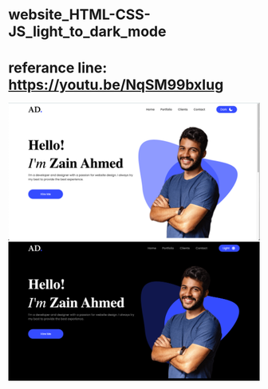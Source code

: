 # website_HTML-CSS-JS_light_to_dark_mode

# referance line: https://youtu.be/NqSM99bxIug

![alt text](/assets/images/Screenshot_light.png)
![alt text](/assets/images/Screenshot_dark.png)
